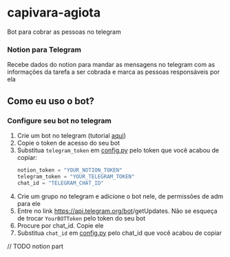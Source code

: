 # capivara-agiota

Bot para cobrar as pessoas no telegram

### Notion para Telegram
Recebe dados do notion para mandar as mensagens no telegram com as informações da tarefa a ser cobrada e marca as pessoas responsáveis por ela
 
## Como eu uso o bot?
### Configure seu bot no telegram
1. Crie um bot no telegram (tutorial [aqui](https://sendpulse.com/knowledge-base/chatbot/create-telegram-chatbot)) 
2. Copie o token de acesso do seu bot
3. Substitua `telegram_token` em [config.py](https://github.com/stefanyramos/capivara-agiota/blob/main/config.py#L2) pelo token que você acabou de copiar:
    ```python
    notion_token = "YOUR_NOTION_TOKEN"
    telegram_token = "YOUR_TELEGRAM_TOKEN"
    chat_id = "TELEGRAM_CHAT_ID"
    ```
4. Crie um grupo no telegram e adicione o bot nele, de permissões de adm para ele
5. Entre no link  https://api.telegram.org/bot<YourBOTToken>/getUpdates. Não se esqueça de trocar `YourBOTToken` pelo token do seu bot
6. Procure por chat_id. Copie ele
7. Substitua `chat_id` em [config.py](https://github.com/stefanyramos/capivara-agiota/blob/main/config.py#L2) pelo chat_id que você acabou de copiar
    
// TODO
    notion part
